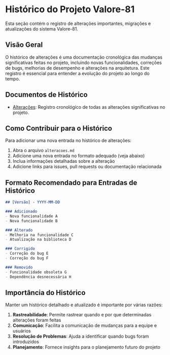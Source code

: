 # Histórico do Projeto Valore-81

Esta seção contém o registro de alterações importantes, migrações e atualizações do sistema Valore-81.

## Visão Geral

O histórico de alterações é uma documentação cronológica das mudanças significativas feitas no projeto, incluindo novas funcionalidades, correções de bugs, melhorias de desempenho e alterações na arquitetura. Este registro é essencial para entender a evolução do projeto ao longo do tempo.

## Documentos de Histórico

- [Alterações](./alteracoes.md): Registro cronológico de todas as alterações significativas no projeto.

## Como Contribuir para o Histórico

Para adicionar uma nova entrada no histórico de alterações:

1. Abra o arquivo `alteracoes.md`
2. Adicione uma nova entrada no formato adequado (veja abaixo)
3. Inclua informações detalhadas sobre a alteração
4. Adicione links para issues, pull requests ou documentação relacionada

## Formato Recomendado para Entradas de Histórico

```markdown
## [Versão] - YYYY-MM-DD

### Adicionado
- Nova funcionalidade A
- Nova funcionalidade B

### Alterado
- Melhoria na funcionalidade C
- Atualização na biblioteca D

### Corrigido
- Correção do bug E
- Correção do bug F

### Removido
- Funcionalidade obsoleta G
- Dependência desnecessária H
```

## Importância do Histórico

Manter um histórico detalhado e atualizado é importante por várias razões:

1. **Rastreabilidade**: Permite rastrear quando e por que determinadas alterações foram feitas
2. **Comunicação**: Facilita a comunicação de mudanças para a equipe e usuários
3. **Resolução de Problemas**: Ajuda a identificar quando bugs foram introduzidos
4. **Planejamento**: Fornece insights para o planejamento futuro do projeto